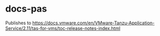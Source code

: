 # docs-pas
Publishes to https://docs.vmware.com/en/VMware-Tanzu-Application-Service/2.11/tas-for-vms/toc-release-notes-index.html

